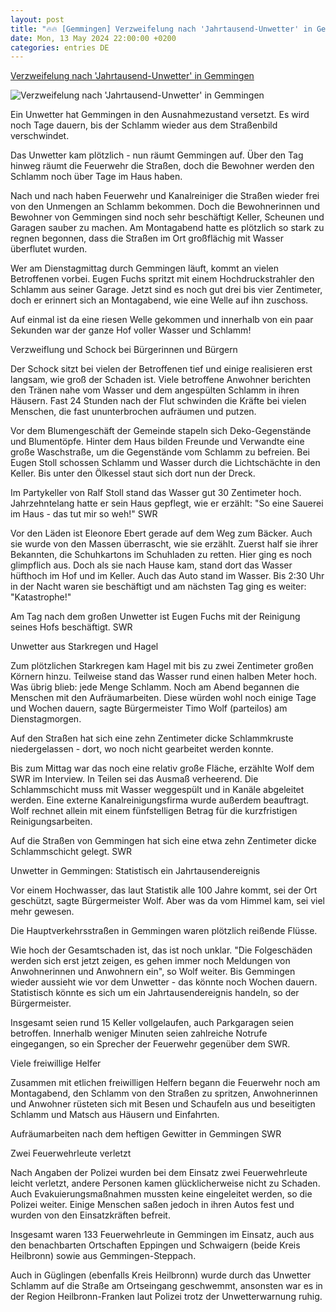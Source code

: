 ```yaml
---
layout: post
title: "🔥🔥 [Gemmingen] Verzweifelung nach 'Jahrtausend-Unwetter' in Gemmingen"
date: Mon, 13 May 2024 22:00:00 +0200
categories: entries DE
---
```

[Verzweifelung nach 'Jahrtausend-Unwetter' in Gemmingen](https://www.swr.de/swraktuell/baden-wuerttemberg/heilbronn/aufraeumarbeiten-nach-gewitter-in-gemmingen-104.html)

![Verzweifelung nach 'Jahrtausend-Unwetter' in Gemmingen](https://www.swr.de/swraktuell/baden-wuerttemberg/heilbronn/1715668734675%2Cgemmingen-unwetter-aufrauemarbeiten-100~_v-16x9@2dL_-6c42aff4e68b43c7868c3240d3ebfa29867457da.jpg)

Ein Unwetter hat Gemmingen in den Ausnahmezustand versetzt. Es wird noch Tage dauern, bis der Schlamm wieder aus dem Straßenbild verschwindet.

Das Unwetter kam plötzlich - nun räumt Gemmingen auf. Über den Tag hinweg räumt die Feuerwehr die Straßen, doch die Bewohner werden den Schlamm noch über Tage im Haus haben.

Nach und nach haben Feuerwehr und Kanalreiniger die Straßen wieder frei von den Unmengen an Schlamm bekommen. Doch die Bewohnerinnen und Bewohner von Gemmingen sind noch sehr beschäftigt Keller, Scheunen und Garagen sauber zu machen. Am Montagabend hatte es plötzlich so stark zu regnen begonnen, dass die Straßen im Ort großflächig mit Wasser überflutet wurden.

Wer am Dienstagmittag durch Gemmingen läuft, kommt an vielen Betroffenen vorbei. Eugen Fuchs spritzt mit einem Hochdruckstrahler den Schlamm aus seiner Garage. Jetzt sind es noch gut drei bis vier Zentimeter, doch er erinnert sich an Montagabend, wie eine Welle auf ihn zuschoss.

Auf einmal ist da eine riesen Welle gekommen und innerhalb von ein paar Sekunden war der ganze Hof voller Wasser und Schlamm!

Verzweiflung und Schock bei Bürgerinnen und Bürgern

Der Schock sitzt bei vielen der Betroffenen tief und einige realisieren erst langsam, wie groß der Schaden ist. Viele betroffene Anwohner berichten den Tränen nahe vom Wasser und dem angespülten Schlamm in ihren Häusern. Fast 24 Stunden nach der Flut schwinden die Kräfte bei vielen Menschen, die fast ununterbrochen aufräumen und putzen.

Vor dem Blumengeschäft der Gemeinde stapeln sich Deko-Gegenstände und Blumentöpfe. Hinter dem Haus bilden Freunde und Verwandte eine große Waschstraße, um die Gegenstände vom Schlamm zu befreien. Bei Eugen Stoll schossen Schlamm und Wasser durch die Lichtschächte in den Keller. Bis unter den Ölkessel staut sich dort nun der Dreck.

Im Partykeller von Ralf Stoll stand das Wasser gut 30 Zentimeter hoch. Jahrzehntelang hatte er sein Haus gepflegt, wie er erzählt: "So eine Sauerei im Haus - das tut mir so weh!" SWR

Vor den Läden ist Eleonore Ebert gerade auf dem Weg zum Bäcker. Auch sie wurde von den Massen überrascht, wie sie erzählt. Zuerst half sie ihrer Bekannten, die Schuhkartons im Schuhladen zu retten. Hier ging es noch glimpflich aus. Doch als sie nach Hause kam, stand dort das Wasser hüfthoch im Hof und im Keller. Auch das Auto stand im Wasser. Bis 2:30 Uhr in der Nacht waren sie beschäftigt und am nächsten Tag ging es weiter: "Katastrophe!"

Am Tag nach dem großen Unwetter ist Eugen Fuchs mit der Reinigung seines Hofs beschäftigt. SWR

Unwetter aus Starkregen und Hagel

Zum plötzlichen Starkregen kam Hagel mit bis zu zwei Zentimeter großen Körnern hinzu. Teilweise stand das Wasser rund einen halben Meter hoch. Was übrig blieb: jede Menge Schlamm. Noch am Abend begannen die Menschen mit den Aufräumarbeiten. Diese würden wohl noch einige Tage und Wochen dauern, sagte Bürgermeister Timo Wolf (parteilos) am Dienstagmorgen.

Auf den Straßen hat sich eine zehn Zentimeter dicke Schlammkruste niedergelassen - dort, wo noch nicht gearbeitet werden konnte.

Bis zum Mittag war das noch eine relativ große Fläche, erzählte Wolf dem SWR im Interview. In Teilen sei das Ausmaß verheerend. Die Schlammschicht muss mit Wasser weggespült und in Kanäle abgeleitet werden. Eine externe Kanalreinigungsfirma wurde außerdem beauftragt. Wolf rechnet allein mit einem fünfstelligen Betrag für die kurzfristigen Reinigungsarbeiten.

Auf die Straßen von Gemmingen hat sich eine etwa zehn Zentimeter dicke Schlammschicht gelegt. SWR

Unwetter in Gemmingen: Statistisch ein Jahrtausendereignis

Vor einem Hochwasser, das laut Statistik alle 100 Jahre kommt, sei der Ort geschützt, sagte Bürgermeister Wolf. Aber was da vom Himmel kam, sei viel mehr gewesen.

Die Hauptverkehrsstraßen in Gemmingen waren plötzlich reißende Flüsse.

Wie hoch der Gesamtschaden ist, das ist noch unklar. "Die Folgeschäden werden sich erst jetzt zeigen, es gehen immer noch Meldungen von Anwohnerinnen und Anwohnern ein", so Wolf weiter. Bis Gemmingen wieder aussieht wie vor dem Unwetter - das könnte noch Wochen dauern. Statistisch könnte es sich um ein Jahrtausendereignis handeln, so der Bürgermeister.

Insgesamt seien rund 15 Keller vollgelaufen, auch Parkgaragen seien betroffen. Innerhalb weniger Minuten seien zahlreiche Notrufe eingegangen, so ein Sprecher der Feuerwehr gegenüber dem SWR.

Viele freiwillige Helfer

Zusammen mit etlichen freiwilligen Helfern begann die Feuerwehr noch am Montagabend, den Schlamm von den Straßen zu spritzen, Anwohnerinnen und Anwohner rüsteten sich mit Besen und Schaufeln aus und beseitigten Schlamm und Matsch aus Häusern und Einfahrten.

Aufräumarbeiten nach dem heftigen Gewitter in Gemmingen SWR

Zwei Feuerwehrleute verletzt

Nach Angaben der Polizei wurden bei dem Einsatz zwei Feuerwehrleute leicht verletzt, andere Personen kamen glücklicherweise nicht zu Schaden. Auch Evakuierungsmaßnahmen mussten keine eingeleitet werden, so die Polizei weiter. Einige Menschen saßen jedoch in ihren Autos fest und wurden von den Einsatzkräften befreit.

Insgesamt waren 133 Feuerwehrleute in Gemmingen im Einsatz, auch aus den benachbarten Ortschaften Eppingen und Schwaigern (beide Kreis Heilbronn) sowie aus Gemmingen-Steppach.

Auch in Güglingen (ebenfalls Kreis Heilbronn) wurde durch das Unwetter Schlamm auf die Straße am Ortseingang geschwemmt, ansonsten war es in der Region Heilbronn-Franken laut Polizei trotz der Unwetterwarnung ruhig.

